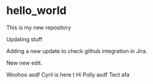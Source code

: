# hello_world
This is my new repository

Updating stuff

Adding a new update to check github integration in Jira. 

New new edit.

Woohoo
asdf
Cyril is here
t
Hi Polly
asdf
Tect
afa
